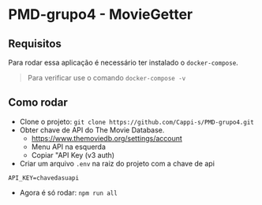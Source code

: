 # PMD-grupo4 - MovieGetter

## Requisitos
Para rodar essa aplicação é necessário ter instalado o `docker-compose`. 
> Para verificar use o comando `docker-compose -v` 

## Como rodar 
- Clone o projeto: `git clone https://github.com/Cappi-s/PMD-grupo4.git`
- Obter chave de API do The Movie Database. 
  - https://www.themoviedb.org/settings/account
  - Menu API na esquerda 
  - Copiar "API Key (v3 auth)  
- Criar um arquivo `.env` na raiz do projeto com a chave de api
```
API_KEY=chavedasuapi
```
- Agora é só rodar: `npm run all` 

